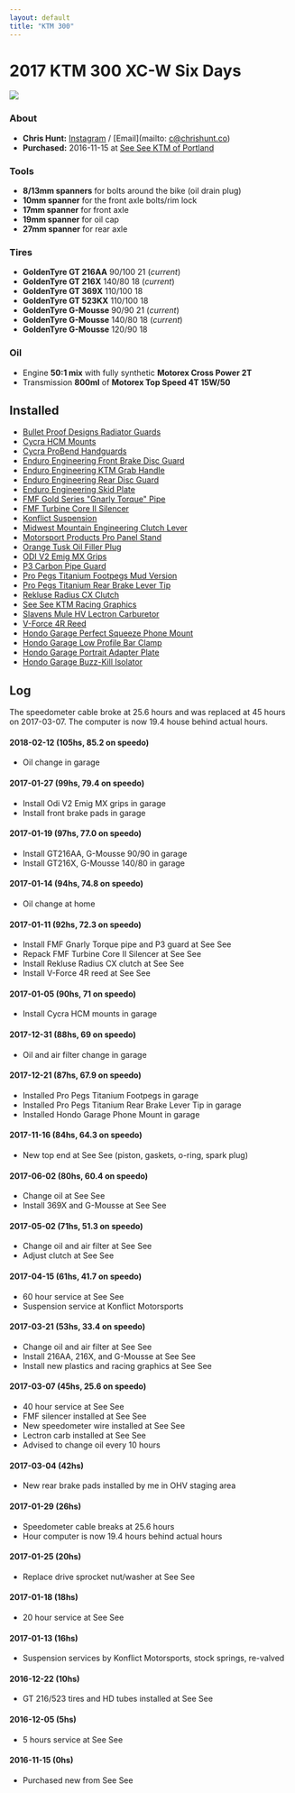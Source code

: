 ```yaml
---
layout: default
title: "KTM 300"
---
```


# 2017 KTM 300 XC-W Six Days
![](https://photos.smugmug.com/photos/i-x54F5ph/0/cbc32c34/XL/i-x54F5ph-XL.jpg)

### About
- **Chris Hunt:** [Instagram](https://www.instagram.com/huntca/) / [Email](mailto: c@chrishunt.co)
- **Purchased:** 2016-11-15 at [See See KTM of Portland](https://www.seeseektm.com)

### Tools
- **8/13mm spanners** for bolts around the bike (oil drain plug)
- **10mm spanner** for the front axle bolts/rim lock
- **17mm spanner** for front axle
- **19mm spanner** for oil cap
- **27mm spanner** for rear axle

### Tires
- **GoldenTyre GT 216AA** 90/100 21 (*current*)
- **GoldenTyre GT 216X** 140/80 18 (*current*)
- **GoldenTyre GT 369X** 110/100 18
- **GoldenTyre GT 523KX** 110/100 18
- **GoldenTyre G-Mousse** 90/90 21 (*current*)
- **GoldenTyre G-Mousse** 140/80 18 (*current*)
- **GoldenTyre G-Mousse** 120/90 18

### Oil
- Engine **50:1 mix** with fully synthetic **Motorex Cross Power 2T**
- Transmission **800ml** of **Motorex Top Speed 4T 15W/50**

## Installed
- [Bullet Proof Designs Radiator Guards](http://chrshnt.com/2k98KSL)
- [Cycra HCM Mounts](http://chrshnt.com/2mbStQF)
- [Cycra ProBend Handguards](http://chrshnt.com/2qxU3Ro)
- [Enduro Engineering Front Brake Disc Guard](http://chrshnt.com/2iUsy1m)
- [Enduro Engineering KTM Grab Handle ](http://chrshnt.com/2gc8Rw4)
- [Enduro Engineering Rear Disc Guard](http://chrshnt.com/2geJFVO)
- [Enduro Engineering Skid Plate](http://chrshnt.com/2g8bIoC)
- [FMF Gold Series "Gnarly Torque" Pipe](http://chrshnt.com/2majio9)
- [FMF Turbine Core II Silencer](http://chrshnt.com/2k9hYOV)
- [Konflict Suspension](http://www.konflictmotorsports.com)
- [Midwest Mountain Engineering Clutch Lever](http://chrshnt.com/2gQiqQo)
- [Motorsport Products Pro Panel Stand](http://chrshnt.com/2gc4zVF)
- [Orange Tusk Oil Filler Plug](http://chrshnt.com/2mbOeo0)
- [ODI V2 Emig MX Grips](http://chrshnt.com/2ByiQVT)
- [P3 Carbon Pipe Guard](http://chrshnt.com/2maBhed)
- [Pro Pegs Titanium Footpegs Mud Version](http://chrshnt.com/2kVBn82)
- [Pro Pegs Titanium Rear Brake Lever Tip](http://chrshnt.com/2kVrU0H)
- [Rekluse Radius CX Clutch](http://chrshnt.com/2maAuKh)
- [See See KTM Racing Graphics](http://chrshnt.com/2kVTDhP)
- [Slavens Mule HV Lectron Carburetor](http://chrshnt.com/2mTlouJ)
- [V-Force 4R Reed](http://chrshnt.com/2qBdKrs)
- [Hondo Garage Perfect Squeeze Phone Mount](http://chrshnt.com/2kWYwXU)
- [Hondo Garage Low Profile Bar Clamp](http://chrshnt.com/2kzWA8g)
- [Hondo Garage Portrait Adapter Plate](http://chrshnt.com/2kUjpmq)
- [Hondo Garage Buzz-Kill Isolator](http://chrshnt.com/2kyUiGu)

## Log
The speedometer cable broke at 25.6 hours and was replaced at 45 hours on 2017-03-07. The computer is now 19.4 house behind actual hours.

#### 2018-02-12 (105hs, 85.2 on speedo)
- Oil change in garage

#### 2017-01-27 (99hs, 79.4 on speedo)
- Install Odi V2 Emig MX grips in garage
- Install front brake pads in garage

#### 2017-01-19 (97hs, 77.0 on speedo)
- Install GT216AA, G-Mousse 90/90 in garage
- Install GT216X, G-Mousse 140/80 in garage

#### 2017-01-14 (94hs, 74.8 on speedo)
- Oil change at home

#### 2017-01-11 (92hs, 72.3 on speedo)
- Install FMF Gnarly Torque pipe and P3 guard at See See
- Repack FMF Turbine Core II Silencer at See See
- Install Rekluse Radius CX clutch at See See
- Install V-Force 4R reed at See See

#### 2017-01-05 (90hs, 71 on speedo)
- Install Cycra HCM mounts in garage

#### 2017-12-31 (88hs, 69 on speedo)
- Oil and air filter change in garage

#### 2017-12-21 (87hs, 67.9 on speedo)
- Installed Pro Pegs Titanium Footpegs in garage
- Installed Pro Pegs Titanium Rear Brake Lever Tip in garage
- Installed Hondo Garage Phone Mount in garage

#### 2017-11-16 (84hs, 64.3 on speedo)
- New top end at See See (piston, gaskets, o-ring, spark plug)

#### 2017-06-02 (80hs, 60.4 on speedo)
- Change oil at See See
- Install 369X and G-Mousse at See See

#### 2017-05-02 (71hs, 51.3 on speedo)
- Change oil and air filter at See See
- Adjust clutch at See See

#### 2017-04-15 (61hs, 41.7 on speedo)
- 60 hour service at See See
- Suspension service at Konflict Motorsports

#### 2017-03-21 (53hs, 33.4 on speedo)
- Change oil and air filter at See See
- Install 216AA, 216X, and G-Mousse at See See
- Install new plastics and racing graphics at See See

#### 2017-03-07 (45hs, 25.6 on speedo)
- 40 hour service at See See
- FMF silencer installed at See See
- New speedometer wire installed at See See
- Lectron carb installed at See See
- Advised to change oil every 10 hours

#### 2017-03-04 (42hs)
- New rear brake pads installed by me in OHV staging area

#### 2017-01-29 (26hs)
- Speedometer cable breaks at 25.6 hours
- Hour computer is now 19.4 hours behind actual hours

#### 2017-01-25 (20hs)
- Replace drive sprocket nut/washer at See See

#### 2017-01-18 (18hs)
- 20 hour service at See See

#### 2017-01-13 (16hs)
- Suspension services by Konflict Motorsports, stock springs, re-valved

#### 2016-12-22 (10hs)
- GT 216/523 tires and HD tubes installed at See See

#### 2016-12-05 (5hs)
- 5 hours service at See See

#### 2016-11-15 (0hs)
- Purchased new from See See
